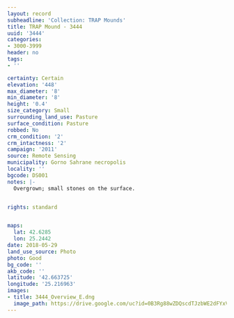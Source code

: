 ```yaml
---
layout: record
subheadline: 'Collection: TRAP Mounds'
title: TRAP Mound - 3444
uuid: '3444'
categories:
- 3000-3999
header: no
tags:
- ''

certainty: Certain
elevation: '448'
max_diameter: '8'
min_diameter: '8'
height: '0.4'
size_category: Small
surrounding_land_use: Pasture
surface_condition: Pasture
robbed: No
crm_condition: '2'
crm_intactness: '2'
campaign: '2011'
source: Remote Sensing
municipality: Gorno Sahrane necropolis
locality: ''
bgcode: DS001
notes: |-
  Overgrown; small stones on the surface.


rights: standard


maps:
  lat: 42.6285
  lon: 25.2442
date: 2018-05-29
land_use_source: Photo
photo: Good
bg_code: ''
akb_code: ''
latitude: '42.663725'
longitude: '25.216963'
images:
- title: 3444_Overview_E.dng
  image_path: https://drive.google.com/uc?id=0B3Rg88wZDQscdTJzbWE2dFYxVzA
---
```

